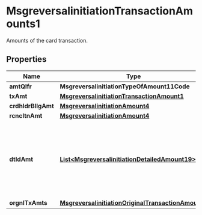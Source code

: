 

# MsgreversalinitiationTransactionAmounts1

Amounts of the card transaction.

## Properties

| Name | Type | Description | Notes |
|------------ | ------------- | ------------- | -------------|
|**amtQlfr** | **MsgreversalinitiationTypeOfAmount11Code** |  |  [optional] |
|**txAmt** | [**MsgreversalinitiationTransactionAmount1**](MsgreversalinitiationTransactionAmount1.md) |  |  [optional] |
|**crdhldrBllgAmt** | [**MsgreversalinitiationAmount4**](MsgreversalinitiationAmount4.md) |  |  [optional] |
|**rcncltnAmt** | [**MsgreversalinitiationAmount4**](MsgreversalinitiationAmount4.md) |  |  [optional] |
|**dtldAmt** | [**List&lt;MsgreversalinitiationDetailedAmount19&gt;**](MsgreversalinitiationDetailedAmount19.md) | An amount that is a portion of the Transaction Amount, such as a fee or cash back amount. |  [optional] |
|**orgnlTxAmts** | [**MsgreversalinitiationOriginalTransactionAmount1**](MsgreversalinitiationOriginalTransactionAmount1.md) |  |  [optional] |



